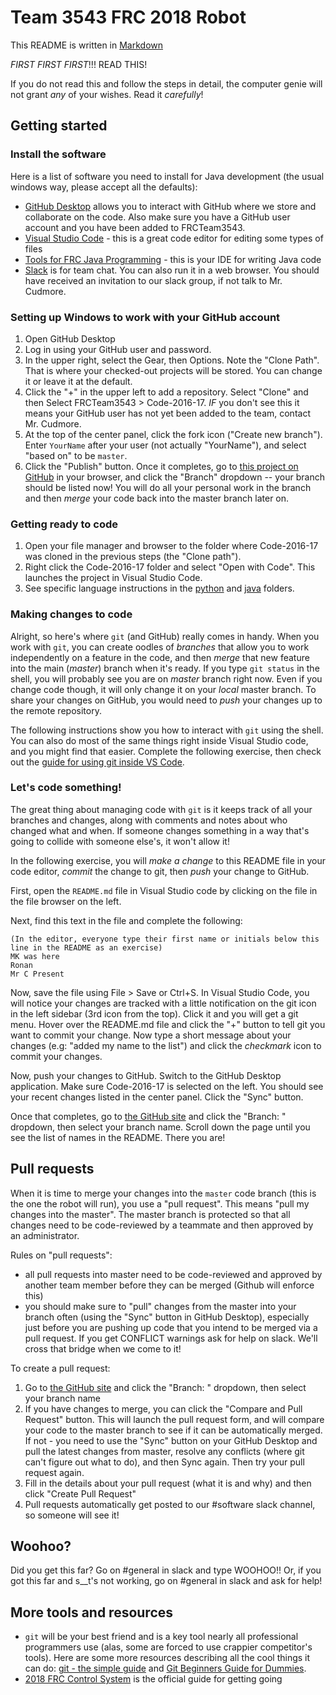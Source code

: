 # Team 3543 FRC 2018 Robot

This README is written in [Markdown](https://daringfireball.net/projects/markdown/syntax)

*FIRST FIRST FIRST*!!!  READ THIS!

If you do not read this and follow the steps in detail, the computer genie will not grant *any* of your wishes.  Read it *carefully*!

## Getting started

### Install the software 

Here is a list of software you need to install for Java development (the usual windows way, please accept all the defaults):

* [GitHub Desktop](https://desktop.github.com/) allows you to interact with GitHub where we store and collaborate on the code.  Also make sure you have a GitHub user account and you have been added to FRCTeam3543.
* [Visual Studio Code](https://code.visualstudio.com/download) - this is a great code editor for editing some types of files
* [Tools for FRC Java Programming](https://wpilib.screenstepslive.com/s/currentCS/m/java) - this is your IDE for writing Java code
* [Slack](https://slack.com/downloads) is for team chat.  You can also run it in a web browser.  You should have received an invitation to our slack group, if not talk to Mr. Cudmore.

### Setting up Windows to work with your GitHub account

1.  Open GitHub Desktop
2.  Log in using your GitHub user and password.
3.  In the upper right, select the Gear, then Options.  Note the "Clone Path".  That is where your checked-out projects will be stored.  You can change it or leave it at the default.
4.  Click the "+" in the upper left to add a repository.  Select "Clone" and then Select FRCTeam3543 > Code-2016-17.  *IF* you don't see this it means your GitHub user has not yet been added to the team, contact Mr. Cudmore.
5.  At the top of the center panel, click the fork icon ("Create new branch").  Enter `YourName` after your user (not actually "YourName"), and select "based on" to be `master`.
6.  Click the "Publish" button.  Once it completes, go to [this project on GitHub](https://github.com/FRCTeam3543/Code-2016-17) in your browser, and click the "Branch" dropdown -- your branch should be listed now!  You will do all your personal work in the branch and then *merge* your code back into the master branch later on.

### Getting ready to code

1.  Open your file manager and browser to the folder where Code-2016-17 was cloned in the previous steps (the "Clone path").
1.  Right click the Code-2016-17 folder and select "Open with Code".  This launches the project in Visual Studio Code.
1.  See specific language instructions in the [python](python/) and [java](java/) folders.

### Making changes to code

Alright, so here's where `git` (and GitHub) really comes in handy.  When you work with `git`, you can create oodles of _branches_ that allow you to work independently on a feature in the code, and then _merge_ that new feature into the main (*master*) branch when it's ready.  If you type `git status` in the shell, you will probably see you are on *master* branch right now.  Even if you change code though, it will only change it on your _local_ master branch.  To share your changes on GitHub, you would need to _push_ your changes up to the remote repository.

The following instructions show you how to interact with `git` using the shell.  You can also do most of the same things right inside Visual Studio code, and you might find that easier.  Complete the following exercise, then check out the [guide for using git inside VS Code](https://code.visualstudio.com/Docs/editor/versioncontrol).

### Let's code something!

The great thing about managing code with `git` is it keeps track of all your branches and changes, along with comments and notes about who changed what and when.  If someone changes something in a way that's going to collide with someone else's, it won't allow it!

In the following exercise, you will *make a change* to this README file in your code editor, *commit* the change to git, then *push* your change to GitHub.

First, open the `README.md` file in Visual Studio code by clicking on the file in the file browser on the left.

Next, find this text in the file and complete the following: 

```
(In the editor, everyone type their first name or initials below this line in the README as an exercise)
MK was here 
Ronan
Mr C Present
```

Now, save the file using File > Save or Ctrl+S.  In Visual Studio Code, you will notice your changes are tracked with a little notification on the git icon in the left sidebar (3rd icon from the top).  Click it and you will get a git menu.  Hover over the README.md file and click the "+" button to tell git you want to commit your change.  Now type a short message about your changes (e.g: "added my name to the list") and click the _checkmark_ icon to commit your changes.  

Now, push your changes to GitHub.  Switch to the GitHub Desktop application.  Make sure Code-2016-17 is selected on the left.  You should see your recent changes listed in the center panel.  Click the "Sync" button.  

Once that completes, go to [the GitHub site](https://github.com/FRCTeam3543/Code-2016-17) and click the "Branch: " dropdown, then select your branch name.  Scroll down the page until you see the list of names in the README.  There you are!

## Pull requests

When it is time to merge your changes into the `master` code branch (this is the one the robot will run), you use a "pull request".  This means "pull my changes into the master".  The master branch is protected so that all changes need to be code-reviewed by a teammate and then approved by an administrator.

Rules on "pull requests":

*  all pull requests into master need to be code-reviewed and approved by another team member before they can be merged (Github will enforce this)
*  you should make sure to "pull" changes from the master into your branch often (using the "Sync" button in GitHub Desktop), especially just before you are pushing up code that you intend to be merged via a pull request. If you get CONFLICT warnings ask for help on slack.  We'll cross that bridge when we come to it!

To create a pull request:

1.  Go to [the GitHub site](https://github.com/FRCTeam3543/Robot2018) and click the "Branch: " dropdown, then select your branch name
1.  If you have changes to merge, you can click the "Compare and Pull Request" button.  This will launch the pull request form, and will compare your code to the master branch to see if it can be automatically merged.  
  If not - you need to use the "Sync" button on your GitHub Desktop and pull the latest changes from master, resolve any conflicts (where git can't figure out what to do), and then Sync again.  Then try your pull request again.
1. Fill in the details about your pull request (what it is and why) and then click "Create Pull Request"  
1. Pull requests automatically get posted to our #software slack channel, so someone will see it!

## Woohoo?

Did you get this far?  Go on #general in slack and type WOOHOO!!  Or, if you got this far and s__t's not working, go on #general in slack and ask for help!

## More tools and resources

*  `git` will be your best friend and is a key tool nearly all professional programmers use (alas, some are forced to use crappier competitor's tools).  Here are some more resources describing all the cool things it can do: [git - the simple guide](http://rogerdudler.github.io/git-guide/) and [Git Beginners Guide for Dummies](https://backlogtool.com/git-guide/en/).
* [2018 FRC Control System](https://wpilib.screenstepslive.com/s/4485) is the official guide for getting going